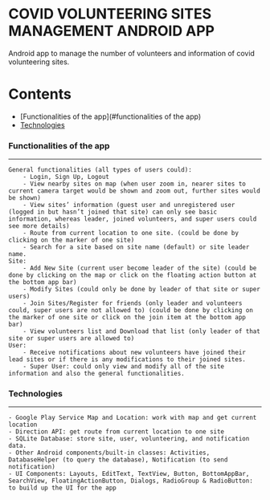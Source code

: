 # COVID VOLUNTEERING SITES MANAGEMENT ANDROID APP

Android app to manage the number of volunteers and information of covid volunteering sites.

Contents
========
* [Functionalities of the app](#functionalities of the app)
* [Technologies](#technologies)

### Functionalities of the app
---

	General functionalities (all types of users could):
		- Login, Sign Up, Logout
		- View nearby sites on map (when user zoom in, nearer sites to current camera target would be shown and zoom out, further sites would be shown)
		- View sites’ information (guest user and unregistered user (logged in but hasn’t joined that site) can only see basic information, whereas leader, joined volunteers, and super users could see more details)
		- Route from current location to one site. (could be done by clicking on the marker of one site)
		- Search for a site based on site name (default) or site leader name.
	Site:
		- Add New Site (current user become leader of the site) (could be done by clicking on the map or click on the floating action button at the bottom app bar)
		- Modify Sites (could only be done by leader of that site or super users)
		- Join Sites/Register for friends (only leader and volunteers could, super users are not allowed to) (could be done by clicking on the marker of one site or click on the join item at the bottom app bar)
		- View volunteers list and Download that list (only leader of that site or super users are allowed to)
	User:
		- Receive notifications about new volunteers have joined their lead sites or if there is any modifications to their joined sites.
		- Super User: could only view and modify all of the site information and also the general functionalities.

### Technologies
---

	- Google Play Service Map and Location: work with map and get current location
	- Direction API: get route from current location to one site
	- SQLite Database: store site, user, volunteering, and notification data.
	- Other Android components/built-in classes: Activities, DatabaseHelper (to query the database), Notification (to send notification)
	- UI Components: Layouts, EditText, TextView, Button, BottomAppBar, SearchView, FloatingActionButton, Dialogs, RadioGroup & RadioButton: to build up the UI for the app
